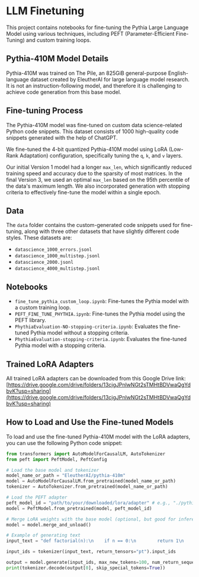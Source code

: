 # LLM Finetuning

This project contains notebooks for fine-tuning the Pythia Large Language Model using various techniques, including PEFT (Parameter-Efficient Fine-Tuning) and custom training loops.

## Pythia-410M Model Details

Pythia-410M was trained on The Pile, an 825GiB general-purpose English-language dataset created by EleutherAI for large language model research. It is not an instruction-following model, and therefore it is challenging to achieve code generation from this base model.

## Fine-tuning Process

The Pythia-410M model was fine-tuned on custom data science-related Python code snippets. This dataset consists of 1000 high-quality code snippets generated with the help of ChatGPT.

We fine-tuned the 4-bit quantized Pythia-410M model using LoRA (Low-Rank Adaptation) configuration, specifically tuning the `q`, `k`, and `v` layers.

Our initial Version 1 model had a longer `max_len`, which significantly reduced training speed and accuracy due to the sparsity of most matrices. In the final Version 3, we used an optimal `max_len` based on the 95th percentile of the data's maximum length. We also incorporated generation with stopping criteria to effectively fine-tune the model within a single epoch.

## Data

The `data` folder contains the custom-generated code snippets used for fine-tuning, along with three other datasets that have slightly different code styles. These datasets are:

*   `datascience_1000_errors.jsonl`
*   `datascience_1000_multistep.jsonl`
*   `datascience_2000.jsonl`
*   `datascience_4000_multistep.jsonl`

## Notebooks

*   `fine_tune_pythia_custom_loop.ipynb`: Fine-tunes the Pythia model with a custom training loop.
*   `PEFT_FINE_TUNE_PHYTHIA.ipynb`: Fine-tunes the Pythia model using the PEFT library.
*   `PhythiaEvaluation-NO-stopping-criteria.ipynb`: Evaluates the fine-tuned Pythia model without a stopping criteria.
*   `PhythiaEvaluation-stopping-criteria.ipynb`: Evaluates the fine-tuned Pythia model with a stopping criteria.

## Trained LoRA Adapters

All trained LoRA adapters can be downloaded from this Google Drive link: [https://drive.google.com/drive/folders/13cjgJPnlwNGt2sTMHtBDVwaQgYdbvK?usp=sharing](https://drive.google.com/drive/folders/13cjgJPnlwNGt2sTMHtBDVwaQgYdbvK?usp=sharing)

## How to Load and Use the Fine-tuned Models

To load and use the fine-tuned Pythia-410M model with the LoRA adapters, you can use the following Python code snippet:

```python
from transformers import AutoModelForCausalLM, AutoTokenizer
from peft import PeftModel, PeftConfig

# Load the base model and tokenizer
model_name_or_path = "EleutherAI/pythia-410m"
model = AutoModelForCausalLM.from_pretrained(model_name_or_path)
tokenizer = AutoTokenizer.from_pretrained(model_name_or_path)

# Load the PEFT adapter
peft_model_id = "path/to/your/downloaded/lora/adapter" # e.g., "./pythia-lora-V3"
model = PeftModel.from_pretrained(model, peft_model_id)

# Merge LoRA weights with the base model (optional, but good for inference)
model = model.merge_and_unload()

# Example of generating text
input_text = "def factorial(n):\n    if n == 0:\n        return 1\n    else:\n        return n * factorial(n-1)\n\n# Test the function\nprint(factorial(5))\n\n# Expected output: 120\n\n# Another example: calculate the sum of numbers from 1 to 10\ndef sum_numbers(n):\n    total = 0\n    for i in range(1, n + 1):\n        total += i\n    return total\n\nprint(sum_numbers(10))\n\n# Expected output: 55\n\n# Write a Python function to reverse a string\ndef reverse_string(s):\n    "

input_ids = tokenizer(input_text, return_tensors="pt").input_ids

output = model.generate(input_ids, max_new_tokens=100, num_return_sequences=1)
print(tokenizer.decode(output[0], skip_special_tokens=True))
```

